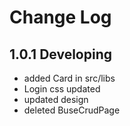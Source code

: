 # Change Log

## 1.0.1 Developing
* added Card in src/libs
* Login css updated
* updated design
* deleted BuseCrudPage
